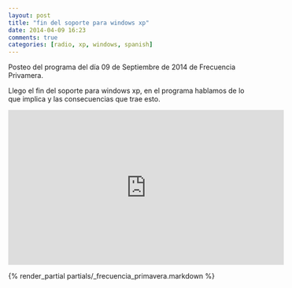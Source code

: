 ```yaml
---
layout: post
title: "fin del soporte para windows xp"
date: 2014-04-09 16:23
comments: true
categories: [radio, xp, windows, spanish]
---
```


Posteo del programa del día 09 de Septiembre de 2014 de Frecuencia Privamera.

Llego el fin del soporte para windows xp, en el programa hablamos
de lo que implica y las consecuencias que trae esto.

<iframe width="560" height="315" src="https://www.youtube.com/watch?v=pleKqnw3uvE" frameborder="0" allowfullscreen></iframe>

{% render_partial partials/_frecuencia_primavera.markdown %}

